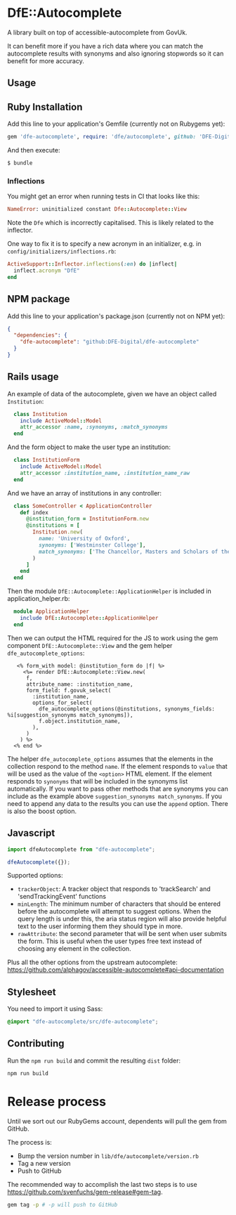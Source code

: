 # DfE::Autocomplete

A library built on top of accessible-autocomplete from GovUk.

It can benefit more if you have a rich data where you can match the autocomplete
results with synonyms and also ignoring stopwords so it can benefit for more
accuracy.

## Usage

## Ruby Installation

Add this line to your application's Gemfile (currently not on Rubygems yet):

```ruby
gem 'dfe-autocomplete', require: 'dfe/autocomplete', github: 'DFE-Digital/dfe-autocomplete'
```

And then execute:

```bash
$ bundle
```

### Inflections

You might get an error when running tests in CI that looks like this:

```ruby
NameError: uninitialized constant Dfe::Autocomplete::View
```

Note the `Dfe` which is incorrectly capitalised. This is likely related to the
inflector.

One way to fix it is to specify a new acronym in an initializer, e.g. in
`config/initializers/inflections.rb`:

```ruby
ActiveSupport::Inflector.inflections(:en) do |inflect|
  inflect.acronym "DfE"
end
```

## NPM package

Add this line to your application's package.json (currently not on NPM yet):

```json
{
  "dependencies": {
    "dfe-autocomplete": "github:DFE-Digital/dfe-autocomplete"
  }
}
```

## Rails usage

An example of data of the autocomplete, given we have an object called
`Institution`:

```ruby
  class Institution
    include ActiveModel::Model
    attr_accessor :name, :synonyms, :match_synonyms
  end
```

And the form object to make the user type an institution:

```ruby
  class InstitutionForm
    include ActiveModel::Model
    attr_accessor :institution_name, :institution_name_raw
  end
```

And we have an array of institutions in any controller:

```ruby
  class SomeController < ApplicationController
    def index
      @institution_form = InstitutionForm.new
      @institutions = [
        Institution.new(
          name: 'University of Oxford',
          synonyms: ['Westminster College'],
          match_synonyms: ['The Chancellor, Masters and Scholars of the University of Oxford']
        )
      ]
    end
  end
```

Then the module `DfE::Autocomplete::ApplicationHelper` is included in
application_helper.rb:

```ruby
  module ApplicationHelper
    include DfE::Autocomplete::ApplicationHelper
  end
```

Then we can output the HTML required for the JS to work using the gem component
`DfE::Autocomplete::View` and the gem helper `dfe_autocomplete_options`:

```erb
   <% form_with model: @institution_form do |f| %>
     <%= render DfE::Autocomplete::View.new(
      f,
      attribute_name: :institution_name,
      form_field: f.govuk_select(
        :institution_name,
        options_for_select(
          dfe_autocomplete_options(@institutions, synonyms_fields: %i[suggestion_synonyms match_synonyms]),
          f.object.institution_name,
        ),
      )
    ) %>
  <% end %>
```

The helper `dfe_autocomplete_options` assumes that the elements in the
collection respond to the method `name`. If the element responds to `value`
that will be used as the value of the `<option>` HTML element. If the
element responds to `synonyms` that will be included in the synonyms list
automatically. If you want to pass  other methods that are synonyms you can
include as the example above `suggestion_synonyms match_synonyms`. If you
need to append any data to the results you can use the `append` option.
There is also the boost option.

## Javascript

```javascript
import dfeAutocomplete from "dfe-autocomplete";

dfeAutocomplete({});
```

Supported options:

- `trackerObject`: A tracker object that responds to 'trackSearch' and 'sendTrackingEvent' functions
- `minLength`: The minimum number of characters that should be entered before the autocomplete will attempt to suggest options. When the query length is under this, the aria status region will also provide helpful text to the user informing them they should type in more.
- `rawAttribute`: the second parameter that will be sent when user submits the form. This is useful when the user types free text instead of choosing any element in the collection.

Plus all the other options from the upstream autocomplete: https://github.com/alphagov/accessible-autocomplete#api-documentation

## Stylesheet

You need to import it using Sass:

```scss
@import "dfe-autocomplete/src/dfe-autocomplete";
```

## Contributing

Run the `npm run build` and commit the resulting `dist` folder:

```bash
npm run build
```

# Release process

Until we sort out our RubyGems account, dependents will pull the gem from GitHub.

The process is:
- Bump the version number in `lib/dfe/autocomplete/version.rb`
- Tag a new version
- Push to GitHub

The recommended way to accomplish the last two steps is to use https://github.com/svenfuchs/gem-release#gem-tag.
```bash
gem tag -p # -p will push to GitHub
```
